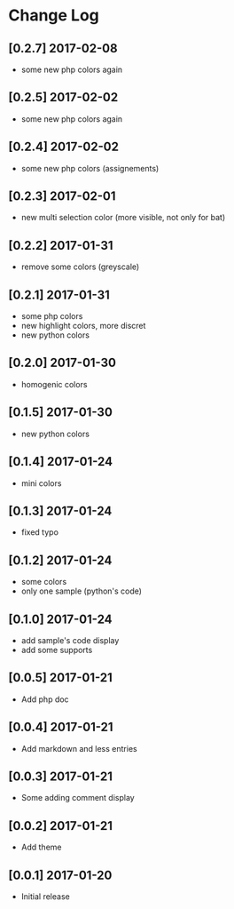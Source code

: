 # Change Log

## [0.2.7] 2017-02-08
- some new php colors again

## [0.2.5] 2017-02-02
- some new php colors again

## [0.2.4] 2017-02-02
- some new php colors (assignements)

## [0.2.3] 2017-02-01
- new multi selection color (more visible, not only for bat)

## [0.2.2] 2017-01-31
- remove some colors (greyscale)

## [0.2.1] 2017-01-31
- some php colors
- new highlight colors, more discret
- new python colors

## [0.2.0] 2017-01-30
- homogenic colors

## [0.1.5] 2017-01-30
- new python colors

## [0.1.4] 2017-01-24
- mini colors

## [0.1.3] 2017-01-24
- fixed typo

## [0.1.2] 2017-01-24
- some colors
- only one sample (python's code)

## [0.1.0] 2017-01-24
- add sample's code display
- add some supports

## [0.0.5] 2017-01-21
- Add php doc

## [0.0.4] 2017-01-21
- Add markdown and less entries

## [0.0.3] 2017-01-21
- Some adding comment display

## [0.0.2] 2017-01-21
- Add theme

## [0.0.1] 2017-01-20
- Initial release
